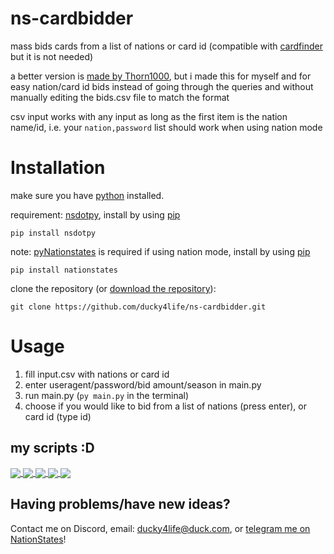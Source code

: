 # ns-cardbidder

mass bids cards from a list of nations or card id (compatible with [cardfinder](https://github.com/ducky4life/ns-cardfinder) but it is not needed)

a better version is [made by Thorn1000](https://github.com/Thorn1000/Mass-Place-Bids), but i made this for myself and for easy nation/card id bids instead of going through the queries and without manually editing the bids.csv file to match the format

csv input works with any input as long as the first item is the nation name/id, i.e. your `nation,password` list should work when using nation mode

# Installation

make sure you have [python](https://www.python.org/downloads/) installed.

requirement: [nsdotpy](https://github.com/audreyreal/NSDotPy), install by using [pip](https://pip.pypa.io/en/stable/installation/)

```
pip install nsdotpy
```

note: [pyNationstates](https://github.com/DolphDev/pynationstates) is required if using nation mode, install by using [pip](https://pip.pypa.io/en/stable/installation/)

```
pip install nationstates
```

clone the repository (or [download the repository](https://github.com/ducky4life/ns-cardbidder/archive/refs/heads/main.zip)):
```
git clone https://github.com/ducky4life/ns-cardbidder.git
```

# Usage

1. fill input.csv with nations or card id
2. enter useragent/password/bid amount/season in main.py
3. run main.py (`py main.py` in the terminal)
4. choose if you would like to bid from a list of nations (press enter), or card id (type id)

## my scripts :D

<a href="https://github.com/ducky4life/ns-detag">
  <img align="center" src="https://ducky4life.vercel.app/api/pin/?username=ducky4life&repo=ns-detag&theme=algolia" />
</a>
<a href="https://github.com/ducky4life/ns-blender">
  <img align="center" src="https://ducky4life.vercel.app/api/pin/?username=ducky4life&repo=ns-blender&theme=algolia" />
</a>
<a href="https://github.com/ducky4life/ns-zombie">
  <img align="center" src="https://ducky4life.vercel.app/api/pin/?username=ducky4life&repo=ns-zombie&theme=algolia" />
</a>
<a href="https://github.com/ducky4life/ns-cardfinder">
  <img align="center" src="https://ducky4life.vercel.app/api/pin/?username=ducky4life&repo=ns-cardfinder&theme=algolia" />
</a>
<a href="https://github.com/ducky4life/ns-cardbidder">
  <img align="center" src="https://ducky4life.vercel.app/api/pin/?username=ducky4life&repo=ns-cardbidder&theme=algolia&" />
</a>

## Having problems/have new ideas?

Contact me on Discord, email: ducky4life@duck.com, or [telegram me on NationStates](https://www.nationstates.net/page=compose_telegram?tgto=ducky)!
